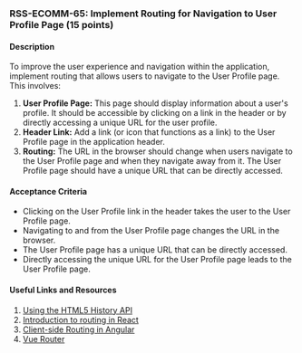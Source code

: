 ### RSS-ECOMM-65: Implement Routing for Navigation to User Profile Page (15 points)

#### Description
To improve the user experience and navigation within the application, implement routing that allows users to navigate to the User Profile page. This involves:

1. **User Profile Page:** This page should display information about a user's profile. It should be accessible by clicking on a link in the header or by directly accessing a unique URL for the user profile.
2. **Header Link:** Add a link (or icon that functions as a link) to the User Profile page in the application header.
3. **Routing:** The URL in the browser should change when users navigate to the User Profile page and when they navigate away from it. The User Profile page should have a unique URL that can be directly accessed.

#### Acceptance Criteria
- Clicking on the User Profile link in the header takes the user to the User Profile page.
- Navigating to and from the User Profile page changes the URL in the browser.
- The User Profile page has a unique URL that can be directly accessed.
- Directly accessing the unique URL for the User Profile page leads to the User Profile page.

#### Useful Links and Resources
1. [Using the HTML5 History API](https://developer.mozilla.org/en-US/docs/Web/API/History_API)
2. [Introduction to routing in React](https://reactrouter.com/en/6.14.1/start/tutorial)
3. [Client-side Routing in Angular](https://angular.io/guide/router)
4. [Vue Router](https://router.vuejs.org/)

